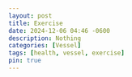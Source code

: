 ```yaml
---
layout: post
title: Exercise
date: 2024-12-06 04:46 -0600
description: Nothing
categories: [Vessel]
tags: [health, vessel, exercise]
pin: true
---
```

